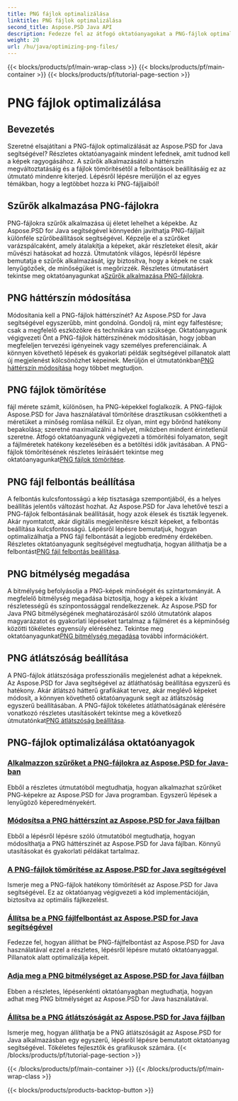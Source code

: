 ```yaml
---
title: PNG fájlok optimalizálása
linktitle: PNG fájlok optimalizálása
second_title: Aspose.PSD Java API
description: Fedezze fel az átfogó oktatóanyagokat a PNG-fájlok optimalizálásához az Aspose.PSD for Java használatával, beleértve a szűrőket, a háttérszín módosításait, a tömörítést, a felbontást, a bitmélységet és az átlátszóságot.
weight: 20
url: /hu/java/optimizing-png-files/
---
```


{{< blocks/products/pf/main-wrap-class >}}
{{< blocks/products/pf/main-container >}}
{{< blocks/products/pf/tutorial-page-section >}}

# PNG fájlok optimalizálása

## Bevezetés

Szeretné elsajátítani a PNG-fájlok optimalizálását az Aspose.PSD for Java segítségével? Részletes oktatóanyagaink mindent lefednek, amit tudnod kell a képek ragyogásához. A szűrők alkalmazásától a háttérszín megváltoztatásáig és a fájlok tömörítésétől a felbontások beállításáig ez az útmutató mindenre kiterjed. Lépésről lépésre merüljön el az egyes témákban, hogy a legtöbbet hozza ki PNG-fájljaiból!

## Szűrők alkalmazása PNG-fájlokra

 PNG-fájlokra szűrők alkalmazása új életet lehelhet a képekbe. Az Aspose.PSD for Java segítségével könnyedén javíthatja PNG-fájljait különféle szűrőbeállítások segítségével. Képzelje el a szűrőket varázspálcaként, amely átalakítja a képeket, akár részleteket élesít, akár művészi hatásokat ad hozzá. Útmutatónk világos, lépésről lépésre bemutatja e szűrők alkalmazását, így biztosítva, hogy a képek ne csak lenyűgözőek, de minőségüket is megőrizzék. Részletes útmutatásért tekintse meg oktatóanyagunkat a[Szűrők alkalmazása PNG-fájlokra](./apply-filters-png-files/).

## PNG háttérszín módosítása

Módosítania kell a PNG-fájlok háttérszínét? Az Aspose.PSD for Java segítségével egyszerűbb, mint gondolná. Gondolj rá, mint egy falfestésre; csak a megfelelő eszközökre és technikára van szüksége. Oktatóanyagunk végigvezeti Önt a PNG-fájlok háttérszínének módosításán, hogy jobban megfeleljen tervezési igényeinek vagy személyes preferenciáinak. A könnyen követhető lépések és gyakorlati példák segítségével pillanatok alatt új megjelenést kölcsönözhet képeinek. Merüljön el útmutatónkban[PNG háttérszín módosítása](./change-png-background-color/) hogy többet megtudjon.

## PNG fájlok tömörítése

 fájl mérete számít, különösen, ha PNG-képekkel foglalkozik. A PNG-fájlok Aspose.PSD for Java használatával tömörítése drasztikusan csökkentheti a méretüket a minőség romlása nélkül. Ez olyan, mint egy bőrönd hatékony bepakolása; szeretné maximalizálni a helyet, miközben mindent érintetlenül szeretne. Átfogó oktatóanyagunk végigvezeti a tömörítési folyamaton, segít a fájlméretek hatékony kezelésében és a betöltési idők javításában. A PNG-fájlok tömörítésének részletes leírásáért tekintse meg oktatóanyagunkat[PNG fájlok tömörítése](./compress-png-files/).

## PNG fájl felbontás beállítása

 A felbontás kulcsfontosságú a kép tisztasága szempontjából, és a helyes beállítás jelentős változást hozhat. Az Aspose.PSD for Java lehetővé teszi a PNG-fájlok felbontásának beállítását, hogy azok élesek és tiszták legyenek. Akár nyomtatott, akár digitális megjelenítésre készít képeket, a felbontás beállítása kulcsfontosságú. Lépésről lépésre bemutatjuk, hogyan optimalizálhatja a PNG fájl felbontását a legjobb eredmény érdekében. Részletes oktatóanyagunk segítségével megtudhatja, hogyan állíthatja be a felbontást[PNG fájl felbontás beállítása](./set-png-file-resolution/).

## PNG bitmélység megadása

 A bitmélység befolyásolja a PNG-képek minőségét és színtartományát. A megfelelő bitmélység megadása biztosítja, hogy a képek a kívánt részletességű és színpontossággal rendelkezzenek. Az Aspose.PSD for Java PNG bitmélységének meghatározásáról szóló útmutatónk alapos magyarázatot és gyakorlati lépéseket tartalmaz a fájlméret és a képminőség közötti tökéletes egyensúly eléréséhez. Tekintse meg oktatóanyagunkat[PNG bitmélység megadása](./specify-png-bit-depth/) további információkért.

## PNG átlátszóság beállítása

 A PNG-fájlok átlátszósága professzionális megjelenést adhat a képeknek. Az Aspose.PSD for Java segítségével az átláthatóság beállítása egyszerű és hatékony. Akár átlátszó hátterű grafikákat tervez, akár meglévő képeket módosít, a könnyen követhető oktatóanyagunk segít az átlátszóság egyszerű beállításában. A PNG-fájlok tökéletes átláthatóságának elérésére vonatkozó részletes utasításokért tekintse meg a következő útmutatónkat[PNG átlátszóság beállítása](./set-png-transparency/).

## PNG-fájlok optimalizálása oktatóanyagok
### [Alkalmazzon szűrőket a PNG-fájlokra az Aspose.PSD for Java-ban](./apply-filters-png-files/)
Ebből a részletes útmutatóból megtudhatja, hogyan alkalmazhat szűrőket PNG-képekre az Aspose.PSD for Java programban. Egyszerű lépések a lenyűgöző képeredményekért.
### [Módosítsa a PNG háttérszínt az Aspose.PSD for Java fájlban](./change-png-background-color/)
Ebből a lépésről lépésre szóló útmutatóból megtudhatja, hogyan módosíthatja a PNG háttérszínét az Aspose.PSD for Java fájlban. Könnyű utasításokat és gyakorlati példákat tartalmaz.
### [A PNG-fájlok tömörítése az Aspose.PSD for Java segítségével](./compress-png-files/)
Ismerje meg a PNG-fájlok hatékony tömörítését az Aspose.PSD for Java segítségével. Ez az oktatóanyag végigvezeti a kód implementációján, biztosítva az optimális fájlkezelést.
### [Állítsa be a PNG fájlfelbontást az Aspose.PSD for Java segítségével](./set-png-file-resolution/)
Fedezze fel, hogyan állíthat be PNG-fájlfelbontást az Aspose.PSD for Java használatával ezzel a részletes, lépésről lépésre mutató oktatóanyaggal. Pillanatok alatt optimalizálja képeit.
### [Adja meg a PNG bitmélységet az Aspose.PSD for Java fájlban](./specify-png-bit-depth/)
Ebben a részletes, lépésenkénti oktatóanyagban megtudhatja, hogyan adhat meg PNG bitmélységet az Aspose.PSD for Java használatával.
### [Állítsa be a PNG átlátszóságát az Aspose.PSD for Java fájlban](./set-png-transparency/)
Ismerje meg, hogyan állíthatja be a PNG átlátszóságát az Aspose.PSD for Java alkalmazásban egy egyszerű, lépésről lépésre bemutatott oktatóanyag segítségével. Tökéletes fejlesztők és grafikusok számára.
{{< /blocks/products/pf/tutorial-page-section >}}

{{< /blocks/products/pf/main-container >}}
{{< /blocks/products/pf/main-wrap-class >}}

{{< blocks/products/products-backtop-button >}}

